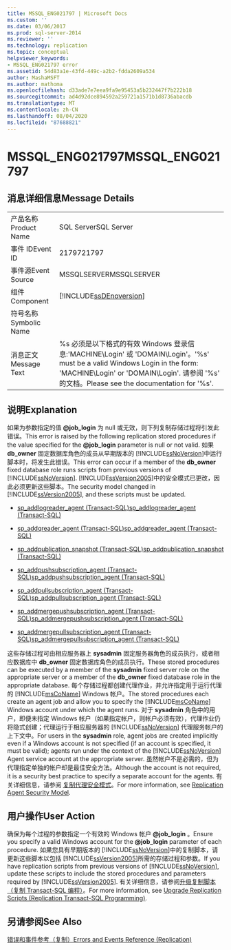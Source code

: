 ```yaml
---
title: MSSQL_ENG021797 | Microsoft Docs
ms.custom: ''
ms.date: 03/06/2017
ms.prod: sql-server-2014
ms.reviewer: ''
ms.technology: replication
ms.topic: conceptual
helpviewer_keywords:
- MSSQL_ENG021797 error
ms.assetid: 54d83a1e-43fd-449c-a2b2-fdda2609a534
author: MashaMSFT
ms.author: mathoma
ms.openlocfilehash: d33ade7e7eea9fa9e95453a5b232447f7b222b18
ms.sourcegitcommit: ad4d92dce894592a259721a1571b1d8736abacdb
ms.translationtype: MT
ms.contentlocale: zh-CN
ms.lasthandoff: 08/04/2020
ms.locfileid: "87688821"
---
```

# <a name="mssql_eng021797"></a><span data-ttu-id="b5a91-102">MSSQL_ENG021797</span><span class="sxs-lookup"><span data-stu-id="b5a91-102">MSSQL_ENG021797</span></span>
    
## <a name="message-details"></a><span data-ttu-id="b5a91-103">消息详细信息</span><span class="sxs-lookup"><span data-stu-id="b5a91-103">Message Details</span></span>  
  
|||  
|-|-|  
|<span data-ttu-id="b5a91-104">产品名称</span><span class="sxs-lookup"><span data-stu-id="b5a91-104">Product Name</span></span>|<span data-ttu-id="b5a91-105">SQL Server</span><span class="sxs-lookup"><span data-stu-id="b5a91-105">SQL Server</span></span>|  
|<span data-ttu-id="b5a91-106">事件 ID</span><span class="sxs-lookup"><span data-stu-id="b5a91-106">Event ID</span></span>|<span data-ttu-id="b5a91-107">21797</span><span class="sxs-lookup"><span data-stu-id="b5a91-107">21797</span></span>|  
|<span data-ttu-id="b5a91-108">事件源</span><span class="sxs-lookup"><span data-stu-id="b5a91-108">Event Source</span></span>|<span data-ttu-id="b5a91-109">MSSQLSERVER</span><span class="sxs-lookup"><span data-stu-id="b5a91-109">MSSQLSERVER</span></span>|  
|<span data-ttu-id="b5a91-110">组件</span><span class="sxs-lookup"><span data-stu-id="b5a91-110">Component</span></span>|[!INCLUDE[ssDEnoversion](../../includes/ssdenoversion-md.md)]|  
|<span data-ttu-id="b5a91-111">符号名称</span><span class="sxs-lookup"><span data-stu-id="b5a91-111">Symbolic Name</span></span>||  
|<span data-ttu-id="b5a91-112">消息正文</span><span class="sxs-lookup"><span data-stu-id="b5a91-112">Message Text</span></span>|<span data-ttu-id="b5a91-113">%s 必须是以下格式的有效 Windows 登录信息:'MACHINE\Login' 或 'DOMAIN\Login'。</span><span class="sxs-lookup"><span data-stu-id="b5a91-113">'%s' must be a valid Windows Login in the form: 'MACHINE\Login' or 'DOMAIN\Login'.</span></span> <span data-ttu-id="b5a91-114">请参阅 '%s' 的文档。</span><span class="sxs-lookup"><span data-stu-id="b5a91-114">Please see the documentation for '%s'.</span></span>|  
  
## <a name="explanation"></a><span data-ttu-id="b5a91-115">说明</span><span class="sxs-lookup"><span data-stu-id="b5a91-115">Explanation</span></span>  
 <span data-ttu-id="b5a91-116">如果为参数指定的值 **@job_login** 为 null 或无效，则下列复制存储过程将引发此错误。</span><span class="sxs-lookup"><span data-stu-id="b5a91-116">This error is raised by the following replication stored procedures if the value specified for the **@job_login** parameter is null or not valid.</span></span> <span data-ttu-id="b5a91-117">如果 **db_owner** 固定数据库角色的成员从早期版本的 [!INCLUDE[ssNoVersion](../../includes/ssnoversion-md.md)]中运行脚本时，将发生此错误。</span><span class="sxs-lookup"><span data-stu-id="b5a91-117">This error can occur if a member of the **db_owner** fixed database role runs scripts from previous versions of [!INCLUDE[ssNoVersion](../../includes/ssnoversion-md.md)].</span></span> <span data-ttu-id="b5a91-118">[!INCLUDE[ssVersion2005](../../includes/ssversion2005-md.md)]中的安全模式已更改，因此必须更新这些脚本。</span><span class="sxs-lookup"><span data-stu-id="b5a91-118">The security model changed in [!INCLUDE[ssVersion2005](../../includes/ssversion2005-md.md)], and these scripts must be updated.</span></span>  
  
-   [<span data-ttu-id="b5a91-119">sp_addlogreader_agent (Transact-SQL)</span><span class="sxs-lookup"><span data-stu-id="b5a91-119">sp_addlogreader_agent &#40;Transact-SQL&#41;</span></span>](/sql/relational-databases/system-stored-procedures/sp-addlogreader-agent-transact-sql)  
  
-   [<span data-ttu-id="b5a91-120">sp_addqreader_agent (Transact-SQL)</span><span class="sxs-lookup"><span data-stu-id="b5a91-120">sp_addqreader_agent &#40;Transact-SQL&#41;</span></span>](/sql/relational-databases/system-stored-procedures/sp-addqreader-agent-transact-sql)  
  
-   [<span data-ttu-id="b5a91-121">sp_addpublication_snapshot (Transact-SQL)</span><span class="sxs-lookup"><span data-stu-id="b5a91-121">sp_addpublication_snapshot &#40;Transact-SQL&#41;</span></span>](/sql/relational-databases/system-stored-procedures/sp-addpublication-snapshot-transact-sql)  
  
-   [<span data-ttu-id="b5a91-122">sp_addpushsubscription_agent (Transact-SQL)</span><span class="sxs-lookup"><span data-stu-id="b5a91-122">sp_addpushsubscription_agent &#40;Transact-SQL&#41;</span></span>](/sql/relational-databases/system-stored-procedures/sp-addpushsubscription-agent-transact-sql)  
  
-   [<span data-ttu-id="b5a91-123">sp_addpullsubscription_agent (Transact-SQL)</span><span class="sxs-lookup"><span data-stu-id="b5a91-123">sp_addpullsubscription_agent &#40;Transact-SQL&#41;</span></span>](/sql/relational-databases/system-stored-procedures/sp-addpullsubscription-agent-transact-sql)  
  
-   [<span data-ttu-id="b5a91-124">sp_addmergepushsubscription_agent (Transact-SQL)</span><span class="sxs-lookup"><span data-stu-id="b5a91-124">sp_addmergepushsubscription_agent &#40;Transact-SQL&#41;</span></span>](/sql/relational-databases/system-stored-procedures/sp-addmergepushsubscription-agent-transact-sql)  
  
-   [<span data-ttu-id="b5a91-125">sp_addmergepullsubscription_agent (Transact-SQL)</span><span class="sxs-lookup"><span data-stu-id="b5a91-125">sp_addmergepullsubscription_agent &#40;Transact-SQL&#41;</span></span>](/sql/relational-databases/system-stored-procedures/sp-addmergepullsubscription-agent-transact-sql)  
  
 <span data-ttu-id="b5a91-126">这些存储过程可由相应服务器上 **sysadmin** 固定服务器角色的成员执行，或者相应数据库中 **db_owner** 固定数据库角色的成员执行。</span><span class="sxs-lookup"><span data-stu-id="b5a91-126">These stored procedures can be executed by a member of the **sysadmin** fixed server role on the appropriate server or a member of the **db_owner** fixed database role in the appropriate database.</span></span> <span data-ttu-id="b5a91-127">每个存储过程都创建代理作业，并允许指定用于运行代理的 [!INCLUDE[msCoName](../../includes/msconame-md.md)] Windows 帐户。</span><span class="sxs-lookup"><span data-stu-id="b5a91-127">The stored procedures each create an agent job and allow you to specify the [!INCLUDE[msCoName](../../includes/msconame-md.md)] Windows account under which the agent runs.</span></span> <span data-ttu-id="b5a91-128">对于 **sysadmin** 角色中的用户，即便未指定 Windows 帐户（如果指定帐户，则帐户必须有效），代理作业仍将隐式创建；代理运行于相应服务器的 [!INCLUDE[ssNoVersion](../../includes/ssnoversion-md.md)] 代理服务帐户的上下文中。</span><span class="sxs-lookup"><span data-stu-id="b5a91-128">For users in the **sysadmin** role, agent jobs are created implicitly even if a Windows account is not specified (if an account is specified, it must be valid); agents run under the context of the [!INCLUDE[ssNoVersion](../../includes/ssnoversion-md.md)] Agent service account at the appropriate server.</span></span> <span data-ttu-id="b5a91-129">虽然帐户不是必需的，但为代理指定单独的帐户却是最佳安全方法。</span><span class="sxs-lookup"><span data-stu-id="b5a91-129">Although the account is not required, it is a security best practice to specify a separate account for the agents.</span></span> <span data-ttu-id="b5a91-130">有关详细信息，请参阅 [复制代理安全模式](security/replication-agent-security-model.md)。</span><span class="sxs-lookup"><span data-stu-id="b5a91-130">For more information, see [Replication Agent Security Model](security/replication-agent-security-model.md).</span></span>  
  
## <a name="user-action"></a><span data-ttu-id="b5a91-131">用户操作</span><span class="sxs-lookup"><span data-stu-id="b5a91-131">User Action</span></span>  
 <span data-ttu-id="b5a91-132">确保为每个过程的参数指定一个有效的 Windows 帐户 **@job_login** 。</span><span class="sxs-lookup"><span data-stu-id="b5a91-132">Ensure you specify a valid Windows account for the **@job_login** parameter of each procedure.</span></span> <span data-ttu-id="b5a91-133">如果您具有早期版本的 [!INCLUDE[ssNoVersion](../../includes/ssnoversion-md.md)]中的复制脚本，请更新这些脚本以包括 [!INCLUDE[ssVersion2005](../../includes/ssversion2005-md.md)]所需的存储过程和参数。</span><span class="sxs-lookup"><span data-stu-id="b5a91-133">If you have replication scripts from previous versions of [!INCLUDE[ssNoVersion](../../includes/ssnoversion-md.md)], update these scripts to include the stored procedures and parameters required by [!INCLUDE[ssVersion2005](../../includes/ssversion2005-md.md)].</span></span> <span data-ttu-id="b5a91-134">有关详细信息，请参阅[升级复制脚本（复制 Transact-SQL 编程）](administration/upgrade-replication-scripts-replication-transact-sql-programming.md)。</span><span class="sxs-lookup"><span data-stu-id="b5a91-134">For more information, see [Upgrade Replication Scripts &#40;Replication Transact-SQL Programming&#41;](administration/upgrade-replication-scripts-replication-transact-sql-programming.md).</span></span>  
  
## <a name="see-also"></a><span data-ttu-id="b5a91-135">另请参阅</span><span class="sxs-lookup"><span data-stu-id="b5a91-135">See Also</span></span>  
 [<span data-ttu-id="b5a91-136">错误和事件参考（复制）</span><span class="sxs-lookup"><span data-stu-id="b5a91-136">Errors and Events Reference &#40;Replication&#41;</span></span>](errors-and-events-reference-replication.md)  
  
  
